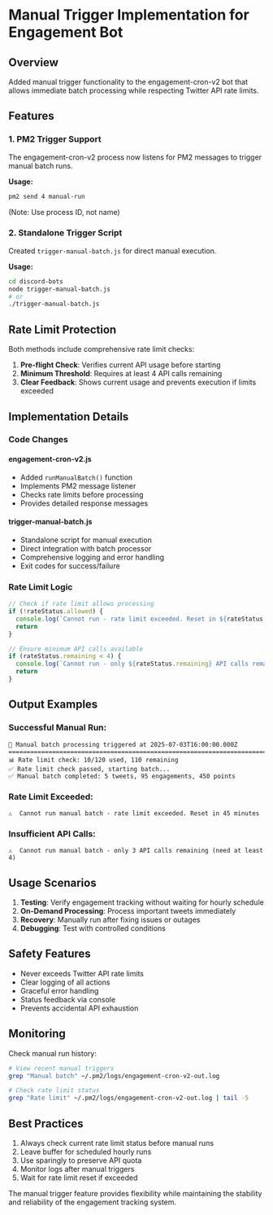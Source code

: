 # Manual Trigger Implementation for Engagement Bot

## Overview
Added manual trigger functionality to the engagement-cron-v2 bot that allows immediate batch processing while respecting Twitter API rate limits.

## Features

### 1. PM2 Trigger Support
The engagement-cron-v2 process now listens for PM2 messages to trigger manual batch runs.

**Usage:**
```bash
pm2 send 4 manual-run
```
(Note: Use process ID, not name)

### 2. Standalone Trigger Script
Created `trigger-manual-batch.js` for direct manual execution.

**Usage:**
```bash
cd discord-bots
node trigger-manual-batch.js
# or
./trigger-manual-batch.js
```

## Rate Limit Protection

Both methods include comprehensive rate limit checks:

1. **Pre-flight Check**: Verifies current API usage before starting
2. **Minimum Threshold**: Requires at least 4 API calls remaining
3. **Clear Feedback**: Shows current usage and prevents execution if limits exceeded

## Implementation Details

### Code Changes

#### engagement-cron-v2.js
- Added `runManualBatch()` function
- Implements PM2 message listener
- Checks rate limits before processing
- Provides detailed response messages

#### trigger-manual-batch.js
- Standalone script for manual execution
- Direct integration with batch processor
- Comprehensive logging and error handling
- Exit codes for success/failure

### Rate Limit Logic
```javascript
// Check if rate limit allows processing
if (!rateStatus.allowed) {
  console.log(`Cannot run - rate limit exceeded. Reset in ${rateStatus.resetIn} minutes`)
  return
}

// Ensure minimum API calls available
if (rateStatus.remaining < 4) {
  console.log(`Cannot run - only ${rateStatus.remaining} API calls remaining`)
  return
}
```

## Output Examples

### Successful Manual Run:
```
🎯 Manual batch processing triggered at 2025-07-03T16:00:00.000Z
================================================================================
📊 Rate limit check: 10/120 used, 110 remaining
✅ Rate limit check passed, starting batch...
✅ Manual batch completed: 5 tweets, 95 engagements, 450 points
```

### Rate Limit Exceeded:
```
⚠️  Cannot run manual batch - rate limit exceeded. Reset in 45 minutes
```

### Insufficient API Calls:
```
⚠️  Cannot run manual batch - only 3 API calls remaining (need at least 4)
```

## Usage Scenarios

1. **Testing**: Verify engagement tracking without waiting for hourly schedule
2. **On-Demand Processing**: Process important tweets immediately
3. **Recovery**: Manually run after fixing issues or outages
4. **Debugging**: Test with controlled conditions

## Safety Features

- Never exceeds Twitter API rate limits
- Clear logging of all actions
- Graceful error handling
- Status feedback via console
- Prevents accidental API exhaustion

## Monitoring

Check manual run history:
```bash
# View recent manual triggers
grep "Manual batch" ~/.pm2/logs/engagement-cron-v2-out.log

# Check rate limit status
grep "Rate limit" ~/.pm2/logs/engagement-cron-v2-out.log | tail -5
```

## Best Practices

1. Always check current rate limit status before manual runs
2. Leave buffer for scheduled hourly runs
3. Use sparingly to preserve API quota
4. Monitor logs after manual triggers
5. Wait for rate limit reset if exceeded

The manual trigger feature provides flexibility while maintaining the stability and reliability of the engagement tracking system. 